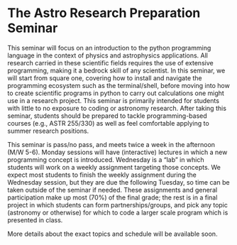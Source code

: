 # The Astro Research Preparation Seminar 
This seminar will focus on an introduction to the python programming language in the context of physics and astrophysics applications. All research carried in these scientific fields requires the use of extensive programming, making it a bedrock skill of any scientist. In this seminar, we will start from square one, covering how to install and navigate the programming ecosystem such as the terminal/shell, before moving into how to create scientific programs in python to carry out calculations one might use in a research project. This seminar is primarily intended for students with little to no exposure to coding or astronomy research. After taking this seminar, students should be prepared to tackle programming-based courses (e.g., ASTR 255/330) as well as feel comfortable applying to summer research positions. 

This seminar is pass/no pass, and meets twice a week in the afternoon (M/W 5-6). Monday sessions will have (interactive) lectures in which a new programming concept is introduced. Wednesday is a “lab” in which students will work on a weekly assignment targeting those concepts. We expect most students to finish the weekly assignment during the Wednesday session, but they are due the following Tuesday, so time can be taken outside of the seminar if needed. These assignments and general participation make up most (70%) of the final grade; the rest is in a final project in which students can form partnerships/groups, and pick any topic (astronomy or otherwise) for which to code a larger scale program which is presented in class. 

More details about the exact topics and schedule will be available soon.
